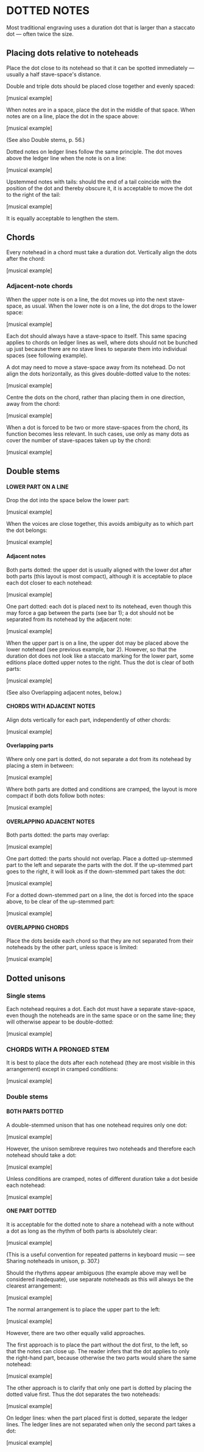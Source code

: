 # DOTTED NOTES

Most traditional engraving uses a duration dot that is larger than a staccato dot — often twice the size.

## Placing dots relative to noteheads

Place the dot close to its notehead so that it can be spotted immediately — usually a half stave-space's distance.

Double and triple dots should be placed close together and evenly spaced:

[musical example]

When notes are in a space, place the dot in the middle of that space. When notes are on a line, place the dot in the space above:

[musical example]

(See also Double stems, p. 56.)

Dotted notes on ledger lines follow the same principle. The dot moves above the ledger line when the note is on a line:

[musical example]

Upstemmed notes with tails: should the end of a tail coincide with the position of the dot and thereby obscure it, it is acceptable to move the dot to the right of the tail:

[musical example]

It is equally acceptable to lengthen the stem.


## Chords

Every notehead in a chord must take a duration dot. Vertically align the dots after the chord:

[musical example]

### Adjacent-note chords

When the upper note is on a line, the dot moves up into the next stave-space, as usual. When the lower note is on a line, the dot drops to the lower space:

[musical example]

Each dot should always have a stave-space to itself. This same spacing applies to chords on ledger lines as well, where dots should not be bunched up just because there are no stave lines to separate them into individual spaces (see following example).

A dot may need to move a stave-space away from its notehead. Do not align the dots horizontally, as this gives double-dotted value to the notes:

[musical example]

Centre the dots on the chord, rather than placing them in one direction, away from the chord:

[musical example]

When a dot is forced to be two or more stave-spaces from the chord, its function becomes less relevant. In such cases, use only as many dots as cover the number of stave-spaces taken up by the chord:

[musical example]

## Double stems

#### LOWER PART ON A LINE

Drop the dot into the space below the lower part:

[musical example]

When the voices are close together, this avoids ambiguity as to which part the dot belongs:

[musical example]

#### Adjacent notes

Both parts dotted: the upper dot is usually aligned with the lower dot after both parts (this layout is most compact), although it is acceptable to place each dot closer to each notehead:

[musical example]

One part dotted: each dot is placed next to its notehead, even though this may force a gap between the parts (see bar 1); a dot should not be separated from its notehead by the adjacent note:

[musical example]

When the upper part is on a line, the upper dot may be placed above the lower notehead (see previous example, bar 2). However, so that the duration dot does not look like a staccato marking for the lower part, some editions place dotted upper notes to the right. Thus the dot is clear of both parts:

[musical example]

(See also Overlapping adjacent notes, below.)

#### CHORDS WITH ADJACENT NOTES

Align dots vertically for each part, independently of other chords:

[musical example]

#### Overlapping parts

Where only one part is dotted, do not separate a dot from its notehead by placing a stem in between:

[musical example]

Where both parts are dotted and conditions are cramped, the layout is more compact if both dots follow both notes:

[musical example]

#### OVERLAPPING ADJACENT NOTES

Both parts dotted: the parts may overlap:

[musical example]

One part dotted: the parts should not overlap. Place a dotted up-stemmed part to the left and separate the parts with the dot. If the up-stemmed part goes to the right, it will look as if the down-stemmed part takes the dot:

[musical example]

For a dotted down-stemmed part on a line, the dot is forced into the space above, to be clear of the up-stemmed part:

[musical example]

#### OVERLAPPING CHORDS

Place the dots beside each chord so that they are not separated from their noteheads by the other part, unless space is limited:

[musical example]

## Dotted unisons

### Single stems

Each notehead requires a dot. Each dot must have a separate stave-space, even though the noteheads are in the same space or on the same line; they will otherwise appear to be double-dotted:

[musical example]

### CHORDS WITH A PRONGED STEM

It is best to place the dots after each notehead (they are most visible in this arrangement) except in cramped conditions:

[musical example]

### Double stems

#### BOTH PARTS DOTTED
A double-stemmed unison that has one notehead requires only one dot:

[musical example]

However, the unison semibreve requires two noteheads and therefore each notehead should take a dot:

[musical example]

Unless conditions are cramped, notes of different duration take a dot beside each notehead:

[musical example]

#### ONE PART DOTTED

It is acceptable for the dotted note to share a notehead with a note without a dot as long as the rhythm of both parts is absolutely clear:

[musical example]

(This is a useful convention for repeated patterns in keyboard music — see Sharing noteheads in unison, p. 307.)

Should the rhythms appear ambiguous (the example above may well be considered inadequate), use separate noteheads as this will always be the clearest arrangement:

[musical example]

The normal arrangement is to place the upper part to the left:

[musical example]

However, there are two other equally valid approaches.

The first approach is to place the part without the dot first, to the left, so that the notes can close up. The reader infers that the dot applies to only the right-hand part, because otherwise the two parts would share the same notehead:

[musical example]

The other approach is to clarify that only one part is dotted by placing the dotted value first. Thus the dot separates the two noteheads:

[musical example]

On ledger lines: when the part placed first is dotted, separate the ledger lines. The ledger lines are not separated when only the second part takes a dot:

[musical example]
